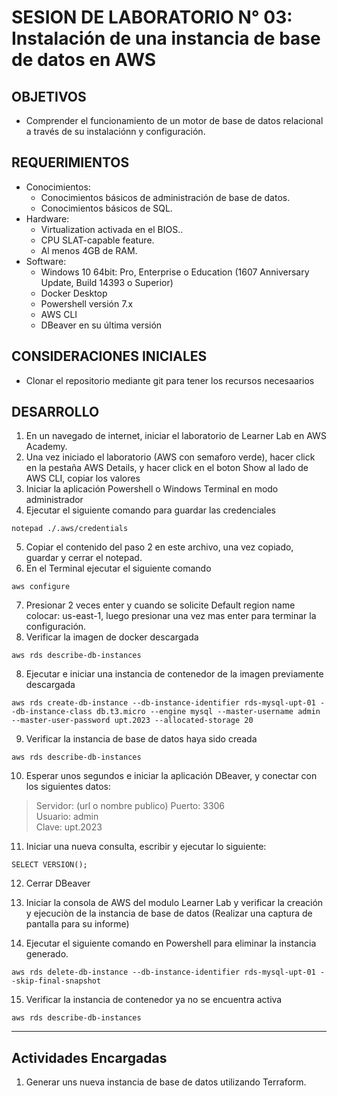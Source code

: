# SESION DE LABORATORIO N° 03: Instalación de una instancia de base de datos en AWS

## OBJETIVOS
  * Comprender el funcionamiento de un motor de base de datos relacional a través de su instalaciónn y configuración.

## REQUERIMIENTOS
  * Conocimientos: 
    - Conocimientos básicos de administración de base de datos.
    - Conocimientos básicos de SQL.
  * Hardware:
    - Virtualization activada en el BIOS..
    - CPU SLAT-capable feature.
    - Al menos 4GB de RAM.
  * Software:
    - Windows 10 64bit: Pro, Enterprise o Education (1607 Anniversary Update, Build 14393 o Superior)
    - Docker Desktop 
    - Powershell versión 7.x
    - AWS CLI
    - DBeaver en su última versión

## CONSIDERACIONES INICIALES
  * Clonar el repositorio mediante git para tener los recursos necesaarios

## DESARROLLO
1. En un navegado de internet, iniciar el laboratorio de Learner Lab en AWS Academy.
2. Una vez iniciado el laboratorio (AWS con semaforo verde), hacer click en la pestaña AWS Details, y hacer click en el boton Show al lado de AWS CLI, copiar los valores
3. Iniciar la aplicación Powershell o Windows Terminal en modo administrador 
4. Ejecutar el siguiente comando para guardar las credenciales
```
notepad ./.aws/credentials
```
5. Copiar el contenido del paso 2 en este archivo, una vez copiado, guardar y cerrar el notepad.
6. En el Terminal ejecutar el siguiente comando
```
aws configure
```
7. Presionar 2 veces enter y cuando se solicite Default region name colocar: us-east-1, luego presionar una vez mas enter para terminar la configuración.
6. Verificar la imagen de docker descargada
```
aws rds describe-db-instances
```
8. Ejecutar e iniciar una instancia de contenedor de la imagen previamente descargada
```
aws rds create-db-instance --db-instance-identifier rds-mysql-upt-01 --db-instance-class db.t3.micro --engine mysql --master-username admin --master-user-password upt.2023 --allocated-storage 20
```
9. Verificar la instancia de base de datos haya sido creada
```
aws rds describe-db-instances
```
10. Esperar unos segundos e iniciar la aplicación DBeaver, y conectar con los siguientes datos:
> Servidor: (url o nombre publico)
> Puerto: 3306  
> Usuario: admin  
> Clave: upt.2023

11. Iniciar una nueva consulta, escribir y ejecutar lo siguiente:
```
SELECT VERSION();
```
12. Cerrar DBeaver

13. Iniciar la consola de AWS del modulo Learner Lab y verificar la creación y ejecuciòn de la instancia de base de datos (Realizar una captura de pantalla para su informe)

14. Ejecutar el siguiente comando en Powershell para eliminar la instancia generado.
```
aws rds delete-db-instance --db-instance-identifier rds-mysql-upt-01 --skip-final-snapshot
```
15. Verificar la instancia de contenedor ya no se encuentra activa
```
aws rds describe-db-instances
```
---
## Actividades Encargadas
1. Generar uns nueva instancia de base de datos utilizando Terraform.
